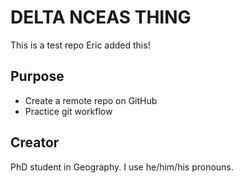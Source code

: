 # DELTA NCEAS THING
This is a test repo
Eric added this!

## Purpose

- Create a remote repo on GitHub
- Practice git workflow

## Creator

PhD student in Geography. I use he/him/his pronouns.